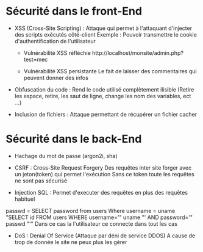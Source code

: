 # Sécurité dans le front-End

- XSS (Cross-Site Scripting) : Attaque qui permet à l'attaquant d'injecter des scripts exécutés côté-client 
Exemple : Pouvoir transmettre le cookie d'authentification de l'utilisateur 
    - Vulnérabilité XSS réfléchie
    http://localhost/monsite/admin.php?test=mec<script>console.log("code malveillant")</script>

    - Vulnérabilité XSS persistante
    Le fait de laisser des commentaires qui peuvent donner des infos

- Obfuscation du code : Rend le code utilisé complètement ilisible (Retire les espace, retire, les saut de ligne, change les nom des variables, ect ...)

- Inclusion de fichiers : Attaque permettant de récupérer un fichier cacher 

# Sécurité dans le back-End

- Hachage du mot de passe (argon2i, sha)

- CSRF : Cross-Site Request Forgery
Des requêtes inter site forger avec un jeton(token) qui permet l'exécution 
Sans ce token toute les requêtes ne sont pas sécurisé 

- Injection SQL : Permet d'executer des requêtes en plus des requêtes habituel 

passwd = SELECT password from users Where username = uname
"SELECT id FROM users WHERE username='" uname "' AND password='" passwd "'"
Dans ce cas la l'utilisateur ce connecte dans tout les cas

- DoS : Denial Of Service (Attaque par déni de service DDOS)
A cause de trop de donnée le site ne peux plus les gérer